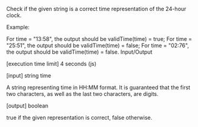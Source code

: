 Check if the given string is a correct time representation of the 24-hour clock.

Example:

For time = "13:58", the output should be
validTime(time) = true;
For time = "25:51", the output should be
validTime(time) = false;
For time = "02:76", the output should be
validTime(time) = false.
Input/Output

[execution time limit] 4 seconds (js)

[input] string time

A string representing time in HH:MM format. It is guaranteed that the first two characters, as well as the last two characters, are digits.

[output] boolean

true if the given representation is correct, false otherwise.
